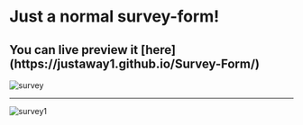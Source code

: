 # Just a normal survey-form!

<h2>You can live preview it [here](https://justaway1.github.io/Survey-Form/)</h2>

![survey](https://user-images.githubusercontent.com/44018646/210973867-471ed172-7294-41cf-85df-e5f16364c5ab.jpg)

------------------------------------------------------------
![survey1](https://user-images.githubusercontent.com/44018646/210973909-804aa63e-5073-4a14-a3dc-f3b469fde9f9.jpg)
